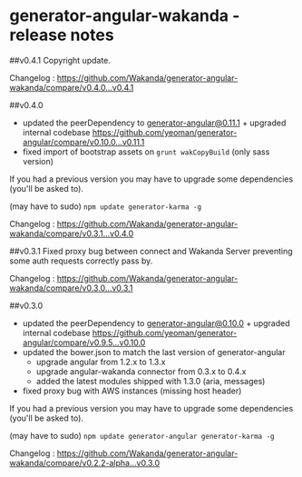 generator-angular-wakanda - release notes
=========================================

##v0.4.1
Copyright update.

Changelog : https://github.com/Wakanda/generator-angular-wakanda/compare/v0.4.0...v0.4.1

##v0.4.0
* updated the peerDependency to generator-angular@0.11.1 + upgraded internal codebase https://github.com/yeoman/generator-angular/compare/v0.10.0...v0.11.1
* fixed import of bootstrap assets on `grunt wakCopyBuild` (only sass version)

If you had a previous version you may have to upgrade some dependencies (you'll be asked to).

(may have to sudo) `npm update generator-karma -g`

Changelog : https://github.com/Wakanda/generator-angular-wakanda/compare/v0.3.1...v0.4.0

##v0.3.1
Fixed proxy bug between connect and Wakanda Server preventing some auth requests correctly pass by.

Changelog : https://github.com/Wakanda/generator-angular-wakanda/compare/v0.3.0...v0.3.1

##v0.3.0
* updated the peerDependency to generator-angular@0.10.0 + upgraded internal codebase https://github.com/yeoman/generator-angular/compare/v0.9.5...v0.10.0
* updated the bower.json to match the last version of generator-angular
	* upgrade angular from 1.2.x to 1.3.x
	* upgrade angular-wakanda connector from 0.3.x to 0.4.x
	* added the latest modules shipped with 1.3.0 (aria, messages)
* fixed proxy bug with AWS instances (missing host header)

If you had a previous version you may have to upgrade some dependencies (you'll be asked to).

(may have to sudo) `npm update generator-angular generator-karma -g`

Changelog : https://github.com/Wakanda/generator-angular-wakanda/compare/v0.2.2-alpha...v0.3.0